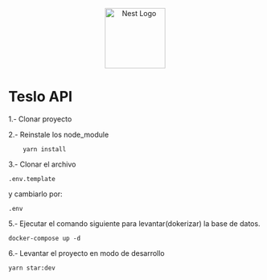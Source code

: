 <p align="center">
  <a href="http://nestjs.com/" target="blank"><img src="https://nestjs.com/img/logo-small.svg" width="120" alt="Nest Logo" /></a>
</p>

# Teslo API

1.- Clonar proyecto

2.- Reinstale los node_module

```
    yarn install

```

3.- Clonar el archivo

```
.env.template

```

y cambiarlo por:

```
.env

```

5.- Ejecutar el comando siguiente para levantar(dokerizar) la base de datos.

```
docker-compose up -d

```

6.- Levantar el proyecto en modo de desarrollo

```
yarn star:dev

```
